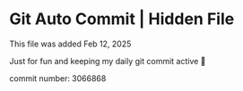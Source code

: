 # Git Auto Commit | Hidden File

This file was added Feb 12, 2025

Just for fun and keeping my daily git commit active 🤪

commit number: 3066868
